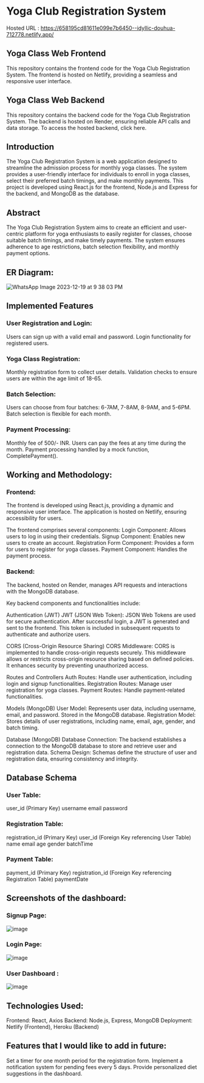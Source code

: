# Yoga Club Registration System

Hosted URL : https://658195cd81611e099e7b6450--idyllic-douhua-712778.netlify.app/

## Yoga Class Web Frontend
This repository contains the frontend code for the Yoga Club Registration System. 
The frontend is hosted on Netlify, providing a seamless and responsive user interface. 


## Yoga Class Web Backend
This repository contains the backend code for the Yoga Club Registration System. 
The backend is hosted on Render, ensuring reliable API calls and data storage. 
To access the hosted backend, click here.


## Introduction
The Yoga Club Registration System is a web application designed to streamline the admission process for monthly yoga classes. 
The system provides a user-friendly interface for individuals to enroll in yoga classes, select their preferred batch timings, and make monthly payments. 
This project is developed using React.js for the frontend, Node.js and Express for the backend, and MongoDB as the database.


## Abstract
The Yoga Club Registration System aims to create an efficient and user-centric platform for yoga enthusiasts to easily register for classes, choose suitable batch timings, and make timely payments.
The system ensures adherence to age restrictions, batch selection flexibility, and monthly payment options.


## ER Diagram:

![WhatsApp Image 2023-12-19 at 9 38 03 PM](https://github.com/Suneet262/Yoga_Classes_Web_App_Frontend/assets/91688938/ace8c26b-4439-4f46-a4a7-3d78ae5705f9)

## Implemented Features

### User Registration and Login:
Users can sign up with a valid email and password.
Login functionality for registered users.

### Yoga Class Registration:
Monthly registration form to collect user details.
Validation checks to ensure users are within the age limit of 18-65.

### Batch Selection:
Users can choose from four batches: 6-7AM, 7-8AM, 8-9AM, and 5-6PM.
Batch selection is flexible for each month.

### Payment Processing:
Monthly fee of 500/- INR.
Users can pay the fees at any time during the month.
Payment processing handled by a mock function, CompletePayment().

## Working and Methodology: 

### Frontend:
The frontend is developed using React.js, providing a dynamic and responsive user interface. 
The application is hosted on Netlify, ensuring accessibility for users. 

The frontend comprises several components:
Login Component: Allows users to log in using their credentials.
Signup Component: Enables new users to create an account.
Registration Form Component: Provides a form for users to register for yoga classes.
Payment Component: Handles the payment process.

### Backend:
The backend, hosted on Render, manages API requests and interactions with the MongoDB database. 

Key backend components and functionalities include:

Authentication (JWT)
JWT (JSON Web Token): JSON Web Tokens are used for secure authentication. 
After successful login, a JWT is generated and sent to the frontend. 
This token is included in subsequent requests to authenticate and authorize users.

CORS (Cross-Origin Resource Sharing)
CORS Middleware: CORS is implemented to handle cross-origin requests securely.
This middleware allows or restricts cross-origin resource sharing based on defined policies. 
It enhances security by preventing unauthorized access.

Routes and Controllers
Auth Routes: Handle user authentication, including login and signup functionalities.
Registration Routes: Manage user registration for yoga classes.
Payment Routes: Handle payment-related functionalities.

Models (MongoDB)
User Model: Represents user data, including username, email, and password. Stored in the MongoDB database.
Registration Model: Stores details of user registrations, including name, email, age, gender, and batch timing.

Database (MongoDB)
Database Connection: The backend establishes a connection to the MongoDB database to store and retrieve user and registration data.
Schema Design: Schemas define the structure of user and registration data, ensuring consistency and integrity.


## Database Schema

### User Table:
user_id (Primary Key)
username
email
password

### Registration Table:
registration_id (Primary Key)
user_id (Foreign Key referencing User Table)
name
email
age
gender
batchTime

### Payment Table:
payment_id (Primary Key)
registration_id (Foreign Key referencing Registration Table)
paymentDate


## Screenshots of the dashboard: 

### Signup Page:

![image](https://github.com/Suneet262/Yoga_Classes_Web_App_Frontend/assets/91688938/1812a944-ceb4-4f89-a750-435b56e03034)

### Login Page: 

![image](https://github.com/Suneet262/Yoga_Classes_Web_App_Frontend/assets/91688938/c3560cfe-c3c3-4c6f-bf9f-4fca191ac4dd)

### User Dashboard :

![image](https://github.com/Suneet262/Yoga_Classes_Web_App_Frontend/assets/91688938/f70d34ed-1483-4199-96b4-c2524fd0cdb2)


## Technologies Used: 
Frontend: React, Axios
Backend: Node.js, Express, MongoDB
Deployment: Netlify (Frontend), Heroku (Backend)

## Features that I would like to add in future:  
Set a timer for one month period for the registration form.
Implement a notification system for pending fees every 5 days.
Provide personalized diet suggestions in the dashboard.
